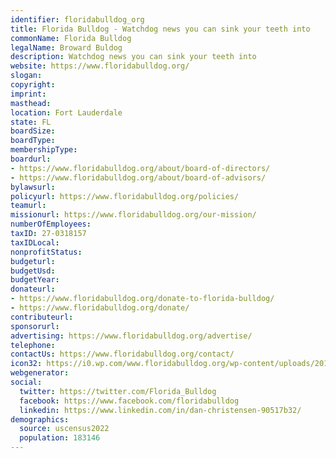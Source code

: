 ```yaml
---
identifier: floridabulldog_org
title: Florida Bulldog - Watchdog news you can sink your teeth into
commonName: Florida Bulldog
legalName: Broward Buldog
description: Watchdog news you can sink your teeth into
website: https://www.floridabulldog.org/
slogan:
copyright:
imprint:
masthead:
location: Fort Lauderdale
state: FL
boardSize:
boardType:
membershipType:
boardurl:
- https://www.floridabulldog.org/about/board-of-directors/
- https://www.floridabulldog.org/about/board-of-advisors/
bylawsurl:
policyurl: https://www.floridabulldog.org/policies/
teamurl:
missionurl: https://www.floridabulldog.org/our-mission/
numberOfEmployees:
taxID: 27-0318157
taxIDLocal:
nonprofitStatus:
budgeturl:
budgetUsd:
budgetYear:
donateurl:
- https://www.floridabulldog.org/donate-to-florida-bulldog/
- https://www.floridabulldog.org/donate/
contributeurl:
sponsorurl:
advertising: https://www.floridabulldog.org/advertise/
telephone:
contactUs: https://www.floridabulldog.org/contact/
icon32: https://i0.wp.com/www.floridabulldog.org/wp-content/uploads/2015/07/cropped-bulldogNEWx.jpg?fit=32%2C32&ssl=1
webgenerator:
social:
  twitter: https://twitter.com/Florida_Bulldog
  facebook: https://www.facebook.com/floridabulldog
  linkedin: https://www.linkedin.com/in/dan-christensen-90517b32/
demographics:
  source: uscensus2022
  population: 183146
---
```

